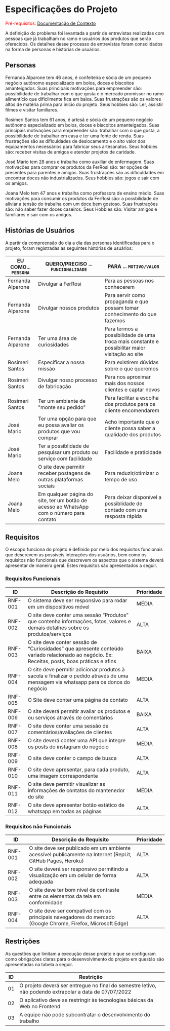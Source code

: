 # Especificações do Projeto

<span style="color:red">Pré-requisitos: <a href="https://github.com/ICEI-PUC-Minas-PMV-ADS/Pequenos-Negocios/blob/main/docs/01-Documenta%C3%A7%C3%A3o%20de%20Contexto.md"> Documentação de Contexto</a></span>

A definição do problema foi levantada a partir de entrevistas realizadas com pessoas que já trabalham no ramo e usuários dos produtos que serão oferecidos. Os detalhes desse processo de entrevistas foram consolidados na forma de personas e histórias de usuários.

## Personas

Fernanda Alparone tem 46 anos, é confeiteira e sócia de um pequeno negócio autônomo especializado em bolos, doces e biscoitos amanteigados. Suas principais motivações para empreender são: possibilidade de trabalhar com o que gosta e o mercado promissor no ramo alimentício que dificilmente fica em baixa. Suas frustrações são os valores altos de matéria prima para início do projeto. Seus hobbies são: Ler, assistir filmes e visitar familiares.

Rosimeri Santos tem 61 anos, é artesã e sócia de um pequeno negócio autônomo especializado em bolos, doces e biscoitos amanteigados. Suas principais motivações para empreender são: trabalhar com o que gosta, a possibilidade de trabalhar em casa e ter uma fonte de renda. Suas frustrações são as dificuldades de deslocamento e o alto valor dos equipamentos necessários para fabricar seus artesanatos. Seus hobbies são: receber visitas de amigos e atender projetos de caridade.

José Mário tem 28 anos e trabalha como auxiliar de enfermagem. Suas motivações para comprar os produtos da FerRosi são: ter opções de presentes para parentes e amigos. Suas frustrações são as dificuldades em encontrar doces não industrializados. Seus hobbies são: jogos e sair com os amigos.

Joana Melo tem 47 anos e trabalha como professora de ensino médio. Suas motivações para consumir os produtos da FerRosi são: a possbilidade de aliviar a tensão do trabalha com um doce bem gostoso. Suas frustrações são: não saber fazer doces caseiros. Seus Hobbies são: Visitar amigos e familiares e sair com os amigos.


## Histórias de Usuários

A partir da compreensão do dia a dia das personas identificadas para o projeto, foram registradas as seguintes histórias de usuários:

|EU COMO... `PERSONA`| QUERO/PRECISO ... `FUNCIONALIDADE` |PARA ... `MOTIVO/VALOR`                 |
|--------------------|------------------------------------|----------------------------------------|
|Fernanda Alparone   | Divulgar a FerRosi                 | Para as pessoas nos conhecerem         |
|Fernanda Alparone   | Divulgar nossos produtos           | Para servir como propaganda e que possam tomar conhecimento do que fazemos |
|Fernanda Alparone   | Ter uma área de curiosidades       | Para termos a possibilidade de uma troca mais constante e possibilitar maior visitação ao site |
|Rosimeri Santos     | Especificar a nossa missão         | Para existirem dúvidas sobre o que queremos |
|Rosimeri Santos     | Divulgar nosso processo de fabricação | Para nos aproximar mais dos nossos clientes e captar novos |
|Rosimeri Santos     | Ter um ambiente de "monte seu pedido" | Para facilitar a escolha dos produtos para os cliente encomendarem |
|José Mario          | Ter uma opção para que eu possa avaliar os produtos que vou comprar | Acho importante que o cliente possa saber a qualidade dos produtos |
|José Mario          | Ter a possiblidade de pesquisar um produto ou serviço com facilidade | Facilidade e praticidade |
|Joana Melo            | O site deve permitir receber postagens de outras plataformas sociais | Para reduzir/otimizar o tempo de uso |
|Joana Melo            | Em qualquer página do site, ter um botão de acesso ao WhatsApp com o número para contato | Para deixar disponível a possiblidade de contado com uma resposta rápida |

## Requisitos

O escopo funciona do projeto é definido por meio dos requisitos funcionais que descrevem as possíveis interações dos usuários, bem como os requisitos não funcionais que descrevem os aspectos que o sistema deverá apresentar de maneira geral. Estes requisitos são apresentados a seguir.

### Requisitos Funcionais

|ID     | Descrição do Requisito  |Prioridade |
|-------|-------------------------|----|
|RNF-001| O sistema deve ser responsivo para rodar em um dispositivos móvel | MÉDIA | 
|RNF-002| O site deve conter uma sessão “Produtos” que contenha informações, fotos, valores e demais detalhes sobre os produtos/serviços | ALTA | 
|RNF-003| O site deve conter sessão de “Curiosidades” que apresente conteúdo variado relacionado ao negócio. Ex: Receitas, posts, boas práticas e afins | BAIXA |
|RNF-004| O site deve permitir adicionar produtos à sacola e finalizar o pedido através de uma mensagem via whatsapp para os donos do negócio | MÉDIA |
|RNF-005| O Site deve conter uma página de contato | ALTA |
|RNF-006| O site deverá permitir avaliar os produtos e ou serviços através de comentários | BAIXA |
|RNF-007| O site deve conter uma sessão de comentários/avaliações de clientes | ALTA |
|RNF-008| O site deverá conter uma API que integre os posts do instagram do negócio | MÉDIA |
|RNF-009| O site deve conter o campo de busca | ALTA |
|RNF-010| O site deve apresentar, para cada produto, uma imagem correspondente | ALTA |
|RNF-011| O site deve permitir visualizar as informações de contatos do mantenedor do site | MÉDIA |
|RNF-012| O site deve apresentar botão estático de whatsapp em todas as páginas | ALTA |

### Requisitos não Funcionais

|ID     | Descrição do Requisito  |Prioridade |
|-------|-------------------------|----|
|RNF-001| O site deve ser publicado em um ambiente acessível publicamente na Internet (Repl.it, GitHub Pages, Heroku) | ALTA | 
|RNF-002| O site deverá ser responsivo permitindo a visualização em um celular de forma adequada | ALTA | 
|RNF-003| O site deve ter bom nível de contraste entre os elementos da tela em conformidade | MÉDIA |
|RNF-004| O site deve ser compatível com os principais navegadores do mercado (Google Chrome, Firefox, Microsoft Edge) | ALTA |

## Restrições

As questões que limitam a execução desse projeto e que se configuram como obrigações claras para o desenvolvimento do projeto em questão são apresentadas na tabela a seguir. 

|ID| Restrição                                             |
|--|-------------------------------------------------------|
|01| O projeto deverá ser entregue no final do semestre letivo, não podendo extrapolar a data de 07/07/2022 |
|02| O aplicativo deve se restringir às tecnologias básicas da Web no Frontend        |
|03| A equipe não pode subcontratar o desenvolvimento do trabalho        |
